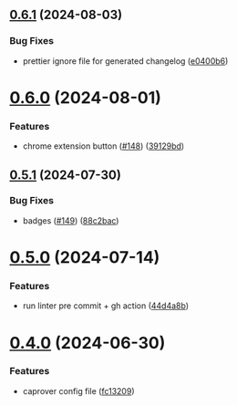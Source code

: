 ## [0.6.1](https://github.com/EddieHubCommunity/RepoRater/compare/v0.6.0...v0.6.1) (2024-08-03)


### Bug Fixes

* prettier ignore file for generated changelog ([e0400b6](https://github.com/EddieHubCommunity/RepoRater/commit/e0400b6cdb136946089e4b9f18323fc18eb4ccc8))



# [0.6.0](https://github.com/EddieHubCommunity/RepoRater/compare/v0.5.1...v0.6.0) (2024-08-01)


### Features

* chrome extension button ([#148](https://github.com/EddieHubCommunity/RepoRater/issues/148)) ([39129bd](https://github.com/EddieHubCommunity/RepoRater/commit/39129bd0e80a829a248fb3eee3ed032d8d10f482))



## [0.5.1](https://github.com/EddieHubCommunity/RepoRater/compare/v0.5.0...v0.5.1) (2024-07-30)


### Bug Fixes

* badges ([#149](https://github.com/EddieHubCommunity/RepoRater/issues/149)) ([88c2bac](https://github.com/EddieHubCommunity/RepoRater/commit/88c2bac75352d5002865c2a08ddeac5601968264))



# [0.5.0](https://github.com/EddieHubCommunity/RepoRater/compare/v0.4.0...v0.5.0) (2024-07-14)


### Features

* run linter pre commit + gh action ([44d4a8b](https://github.com/EddieHubCommunity/RepoRater/commit/44d4a8b0de51b8064893ee69e7f6af6015bb7e72))



# [0.4.0](https://github.com/EddieHubCommunity/RepoRater/compare/v0.3.1...v0.4.0) (2024-06-30)


### Features

* caprover config file ([fc13209](https://github.com/EddieHubCommunity/RepoRater/commit/fc13209bb259a59adef0c06cbc1543f2cb4fa1cb))



